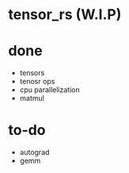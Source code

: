 # tensor_rs (W.I.P)

# done
* tensors
* tenosr ops
* cpu parallelization
* matmul

# to-do
* autograd
* gemm
